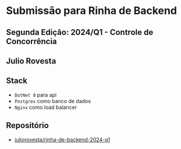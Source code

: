 # Submissão para Rinha de Backend

## Segunda Edição: 2024/Q1 - Controle de Concorrência

## Julio Rovesta

## Stack

- `DotNet 8` para api
- `Postgres` como banco de dados
- `Nginx` como load balancer

## Repositório

- [juliorovesta/rinha-de-backend-2024-q1](https://github.com/juliorovesta/rinhabackend2024q1)
